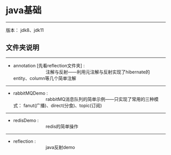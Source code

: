 # java基础
---
版本： jdk8、jdk11

## 文件夹说明
---
+ annotation [先看reflection文件夹] : 
 <br>&emsp;&emsp;&emsp;&emsp;&emsp;&emsp;&emsp;
 注解与反射——利用元注解与反射实现了hibernate的entity、column等几个简单注解
---
+ rabbitMQDemo :
 <br>&emsp;&emsp;&emsp;&emsp;&emsp;&emsp;&emsp;
 rabbitMQ消息队列的简单示例——只实现了常用的三种模式： fanut(广播)、direct(分食)、topic(订阅)
---
+ redisDemo :
 <br>&emsp;&emsp;&emsp;&emsp;&emsp;&emsp;&emsp;
 redis的简单操作
 ---
+ reflection :
 <br>&emsp;&emsp;&emsp;&emsp;&emsp;&emsp;&emsp;
 java反射demo